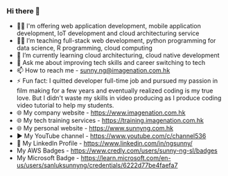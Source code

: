 ### Hi there 👋


- 👨‍💻 I'm offering web application development, mobile application development, IoT development and cloud architecturing service
- 👨‍🏫 I’m teaching full-stack web development, python programming for data science, R programming, cloud computing
- 🌱 I’m currently learning cloud architecturing, cloud native development
- 💬 Ask me about improving tech skills and career switching to tech
- 📫 How to reach me - <sunny.ng@imagenation.com.hk>
- ⚡ Fun fact: I quitted developer full-time job and pursued my passion in film making for a few years and eventually realized coding is my true love. But I didn't waste my skills in video producing as I produce coding video tutorial to help my students. 
- 🌐 My company website - <https://www.imagenation.com.hk>
- 🌐 My tech training services - <https://training.imagenation.com.hk>
- 🌐 My personal website - <https://www.sunnyng.com.hk>
- ▶️ My YouTube channel - <https://www.youtube.com/c/channel536>
- 👤 My LinkedIn Profile - <https://www.linkedin.com/in/ngsunny/>
- My AWS Badges - <https://www.credly.com/users/sunny-ng-sl/badges>
- My Microsoft Badge - <https://learn.microsoft.com/en-us/users/sanluksunnyng/credentials/6222d77be4faefa7>
